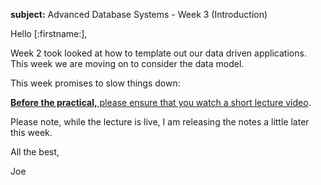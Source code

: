 **subject:** Advanced Database Systems - Week 3 (Introduction)

Hello [:firstname:],

Week 2 took looked at how to template out our data driven applications. This week we are moving on to consider the data model. 

This week promises to slow things down:   

[**Before the practical,** please ensure that you watch a short lecture video](https://joeappleton18.github.io/advanced-database-systems-2021/sessions/week_3/lecture.html).

Please note, while the lecture is live, I am releasing the notes a little later this week. 

All the best,

Joe